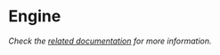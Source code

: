 # Engine

_Check the [related documentation](https://csia-pme.github.io/csia-pme/reference/engine) for more information._
